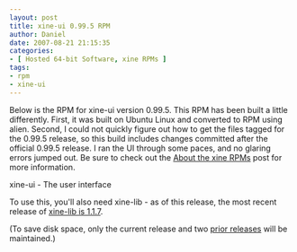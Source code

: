 ```yaml
---
layout: post
title: xine-ui 0.99.5 RPM
author: Daniel
date: 2007-08-21 21:15:35
categories:
- [ Hosted 64-bit Software, xine RPMs ]
tags:
- rpm
- xine-ui
---
```


Below is the RPM for xine-ui version 0.99.5. This RPM has been built a little differently. First, it was built on Ubuntu Linux and converted to RPM using alien. Second, I could not quickly figure out how to get the files tagged for the 0.99.5 release, so this build includes changes committed after the official 0.99.5 release. I ran the UI through some paces, and no glaring errors jumped out. Be sure to check out the [About the xine RPMs][abt] post for more information.

xine-ui - The user interface

To use this, you'll also need xine-lib - as of this release, the most recent release of [xine-lib is 1.1.7][lib].

(To save disk space, only the current release and two [prior releases][pri] will be maintained.)


[abt]: /2005/about-the-xine-rpms.html "About the xine RPMs &bull; The Bit Badger Blog"
[lib]: /2007/xine-lib-1-1-7-rpm.html "xine-lib 1.1.7 RPM &bull; The Bit Badger Blog"
[pri]: /2005/xine-ui-0-99-4-rpm.html "xine-ui 0.99.4 RPM &bull; The Bit Badger Blog"
